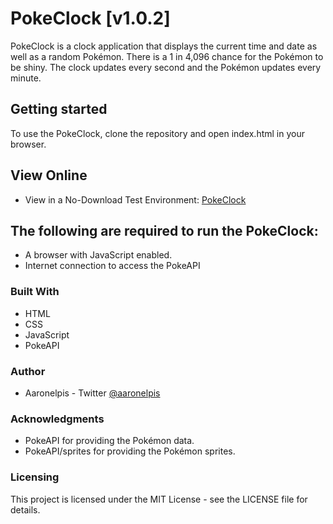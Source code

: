 # PokeClock [v1.0.2]
PokeClock is a clock application that displays the current time and date as well as a random Pokémon. There is a 1 in 4,096 chance for the Pokémon to be shiny. The clock updates every second and the Pokémon updates every minute.

## Getting started
To use the PokeClock, clone the repository and open index.html in your browser.

## View Online
* View in a No-Download Test Environment: [PokeClock](https://hellfundigital.github.io/PokeClock/)

## The following are required to run the PokeClock:

* A browser with JavaScript enabled.
* Internet connection to access the PokeAPI

### Built With
* HTML
* CSS
* JavaScript
* PokeAPI

### Author
* Aaronelpis - Twitter [@aaronelpis](https://twitter.com/Aaronelpis)

### Acknowledgments
* PokeAPI for providing the Pokémon data.
* PokeAPI/sprites for providing the Pokémon sprites.

### Licensing
This project is licensed under the MIT License - see the LICENSE file for details.
